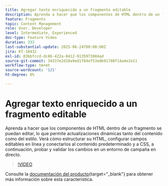 ```yaml
---
title: Agregar texto enriquecido a un fragmento editable
description: Aprenda a hacer que los componentes de HTML dentro de un fragmento se puedan editar, lo que permite actualizaciones dinámicas tanto del contenido como del estilo. Verá cómo estructurar su HTML, configurar campos editables en línea y conectarlos al contenido predeterminado y a CSS, a continuación, probar y validar los cambios en un entorno de campaña en directo.
feature: Fragments
topic: Content Management
role: User, Developer
level: Intermediate, Experienced
doc-type: Feature Video
duration: 333
last-substantial-update: 2025-06-24T00:00:00Z
jira: KT-18432
exl-id: 83bbfccd-dc86-422a-8412-9135973084ad
source-git-commit: 34337e2d18a9ed1f84ef53e8b91780f14a4e2e11
workflow-type: tm+mt
source-wordcount: '121'
ht-degree: 0%

---
```



# Agregar texto enriquecido a un fragmento editable

Aprenda a hacer que los componentes de HTML dentro de un fragmento se puedan editar, lo que permite actualizaciones dinámicas tanto del contenido como del estilo. Verá cómo estructurar su HTML, configurar campos editables en línea y conectarlos al contenido predeterminado y a CSS, a continuación, probar y validar los cambios en un entorno de campaña en directo.

>[!VIDEO](https://video.tv.adobe.com/v/3464363/?learn=on&enablevpops)

Consulte la [documentación del producto](https://experienceleague.adobe.com/en/docs/journey-optimizer/using/content-management/fragments/customizable-fragments){target="_blank"} para obtener más información sobre esta característica.
